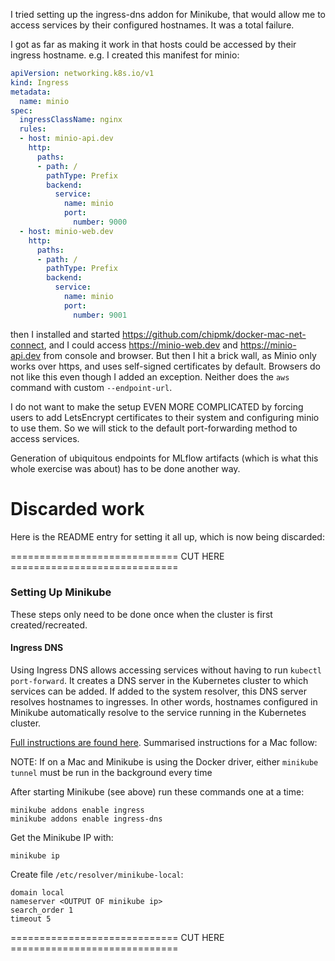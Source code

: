 I tried setting up the ingress-dns addon for Minikube, that would allow me to access services by their configured
hostnames. It was a total failure.

I got as far as making it work in that hosts could be accessed by their ingress hostname. e.g. I created this manifest
for minio:

```yaml
apiVersion: networking.k8s.io/v1
kind: Ingress
metadata:
  name: minio
spec:
  ingressClassName: nginx
  rules:
  - host: minio-api.dev
    http:
      paths:
      - path: /
        pathType: Prefix
        backend:
          service:
            name: minio
            port:
              number: 9000
  - host: minio-web.dev
    http:
      paths:
      - path: /
        pathType: Prefix
        backend:
          service:
            name: minio
            port:
              number: 9001
```

then I installed and started https://github.com/chipmk/docker-mac-net-connect, and I could access https://minio-web.dev
and https://minio-api.dev from console and browser. But then I hit a brick wall, as Minio only works over https, and
uses self-signed certificates by default. Browsers do not like this even though I added an exception. Neither does the
`aws` command with custom `--endpoint-url`.

I do not want to make the setup EVEN MORE COMPLICATED by forcing users to add LetsEncrypt certificates to their system
and configuring minio to use them. So we will stick to the default port-forwarding method to access services.

Generation of ubiquitous endpoints for MLflow artifacts (which is what this whole exercise was about) has to be done
another way.

# Discarded work

Here is the README entry for setting it all up, which is now being discarded:

============================= CUT HERE =============================

### Setting Up Minikube

These steps only need to be done once when the cluster is first created/recreated.

#### Ingress DNS

Using Ingress DNS allows accessing services without having to run `kubectl port-forward`. It creates a DNS server in the
Kubernetes cluster to which services can be added. If added to the system resolver, this DNS server resolves hostnames
to ingresses. In other words, hostnames configured in Minikube automatically resolve to the service running in the
Kubernetes cluster.

[Full instructions are found here](https://minikube.sigs.k8s.io/docs/handbook/addons/ingress-dns/). Summarised
instructions for a Mac follow:

NOTE: If on a Mac and Minikube is using the Docker driver, either `minikube tunnel` must be run in the background every
time

After starting Minikube (see above) run these commands one at a time:

```shell
minikube addons enable ingress
minikube addons enable ingress-dns
```

Get the Minikube IP with:

```shell
minikube ip
```

Create file `/etc/resolver/minikube-local`:

```
domain local
nameserver <OUTPUT OF minikube ip>
search_order 1
timeout 5
```

============================= CUT HERE =============================

